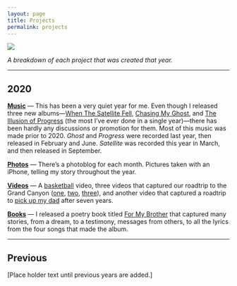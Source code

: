 ```yaml
---
layout: page
title: Projects
permalink: projects
---
```


![][image-1]

*A breakdown of each project that was created that year.*

----

## 2020

**[Music][1]** — This has been a very quiet year for me. Even though I released three new albums—[When The Satellite Fell][7], [Chasing My Ghost][8], and [The Illusion of Progress][9] (the most I’ve ever done in a single year)—there has been hardly any discussions or promotion for them. Most of this music was made prior to 2020. *Ghost* and *Progress* were recorded last year, then released in February and June. *Satellite* was recorded this year in March, and then released in September.

**[Photos][2]** — There’s a photoblog for each month. Pictures taken with an iPhone, telling my story throughout the year.

**[Videos][3]** — A [basketball][basketball] video, three videos that captured our roadtrip to the Grand Canyon ([one][c1], [two][c2], [three][c3]), and another video that captured a roadtrip to [pick up my dad][dad] after seven years.

**[Books][4]** — I released a poetry book titled [For My Brother][brother] that captured many stories, from a dream, to a testimony, messages from others, to all the lyrics from the four songs that made the album.

----

## Previous

[Place holder text until previous years are added.]

[1]:	music
[2]:	photos
[3]:videos
[4]:books
[7]:satellite
[8]:ghost
[9]:progress
[brother]:a1
[basketball]:vlog-ocotober-19-2020
[c1]:https://nashp.com/vlog-july-27-2020
[c2]:https://nashp.com/vlog-july-31-2020
[c3]:https://nashp.com/vlog-august-10-2020
[dad]:https://nashp.com/the-seven-year-road-trip

[image-1]:	https://i.imgur.com/WdJmpta.png